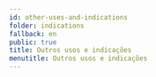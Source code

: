 ```yaml
---
id: other-uses-and-indications
folder: indications
fallback: en
public: true
title: Outros usos e indicações
menutitle: Outros usos e indicações
---
```

